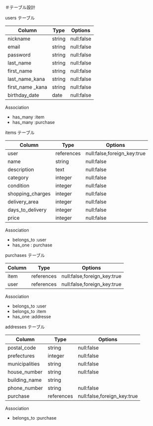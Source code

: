 ＃テーブル設計

users テーブル

| Column           | Type   | Options    |
| ---------------- | ------ | ---------- |
| nickname         | string | null:false |
| email            | string | null:false |
| password         | string | null:false |
| last_name        | string | null:false |
| first_name       | string | null:false |
| last_name_kana   | string | null:false |
| first_name _kana | string | null:false |
| birthday_date    | date   | null:false |

Association

- has_many :item
- has_many :purchase

items テーブル

| Column           | Type        | Options                     |
| ---------------- | ----------- | --------------------------- |
| user             | references  | null:false,foreign_key:true |
| name             | string      | null:false                  |
| description      | text        | null:false                  |
| category         | integer     | null:false                  |
| condition        | integer     | null:false                  |
| shopping_charges | integer     | null:false                  |
| delivery_area    | integer     | null:false                  |
| days_to_delivery | integer     | null:false                  |
| price            | integer     | null:false                  |

Association

- belongs_to :user
- has_one : purchase

purchases テーブル

| Column | Type       | Options                     |
| ------ | ---------- | --------------------------- |
| item   | references | null:false,foreign_key:true |
| user   | references | null:false,foreign_key:true |

Association

- belongs_to :user
- belongs_to :item
- has_one :addresse

addresses テーブル

| Column           | Type       | Options                     |
| ---------------- | ---------- | --------------------------- | 
| postal_code      | string     | null:false                  |
| prefectures      | integer    | null:false                  |
| municipalities   | string     | null:false                  |
| house_number     | string     | null:false                  |
| building_name    | string     |                             |
| phone_number     | string     | null:false                  |
| purchase         | references | null:false,foreign_key:true |

Association

- belongs_to :purchase